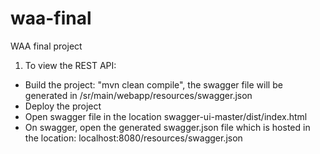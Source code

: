 # waa-final
WAA final project

1. To view the REST API:
  - Build the project: "mvn clean compile", the swagger file will be generated in /sr/main/webapp/resources/swagger.json
  - Deploy the project
  - Open swagger file in the location swagger-ui-master/dist/index.html
  - On swagger, open the generated swagger.json file which is hosted in the location: localhost:8080/resources/swagger.json
